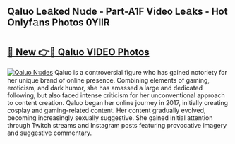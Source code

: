 ## Qaluo Le𝚊ked N𝚞de - Part-A1F Video Le𝚊ks - Hot Onlyf𝚊ns Photos 0YllR

# <h2><a href="http://ac38322.deff.icu/?id=Qaluo">🔗 New 👉🔴 Qaluo VIDEO Photos</a></h2>

[![Qaluo N𝚞des](https://i.imgur.com/rIISA9y.gif)](http://ac38322.deff.icu/?id=Qaluo)
Qaluo is a controversial figure who has gained notoriety for her unique brand of online presence. Combining elements of gaming, eroticism, and dark humor, she has amassed a large and dedicated following, but also faced intense criticism for her unconventional approach to content creation. Qaluo began her online journey in 2017, initially creating cosplay and gaming-related content. Her content gradually evolved, becoming increasingly sexually suggestive. She gained initial attention through Twitch streams and Instagram posts featuring provocative imagery and suggestive commentary.
